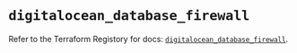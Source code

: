 # `digitalocean_database_firewall`

Refer to the Terraform Registory for docs: [`digitalocean_database_firewall`](https://www.terraform.io/docs/providers/digitalocean/r/database_firewall).
